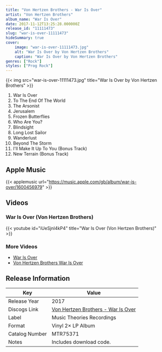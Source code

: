 ```yaml
---
title: "Von Hertzen Brothers - War Is Over"
artist: "Von Hertzen Brothers"
album_name: "War Is Over"
date: 2017-11-12T13:25:28.000000Z
release_id: "11111473"
slug: "war-is-over-11111473"
hideSummary: true
cover:
    image: "war-is-over-11111473.jpg"
    alt: "War Is Over by Von Hertzen Brothers"
    caption: "War Is Over by Von Hertzen Brothers"
genres: ["Rock"]
styles: ["Prog Rock"]
---
```


{{< img src="war-is-over-11111473.jpg" title="War Is Over by Von Hertzen Brothers" >}}

<!-- section break -->

1. War Is Over
2. To The End Of The World
3. The Arsonist
4. Jerusalem
5. Frozen Butterflies
6. Who Are You?
7. Blindsight
8. Long Lost Sailor
9. Wanderlust
10. Beyond The Storm
11. I'll Make It Up To You (Bonus Track)
12. New Terrain (Bonus Track)

<!-- section break -->




## Apple Music
{{< applemusic url="https://music.apple.com/gb/album/war-is-over/1600456979" >}}





## Videos
### War Is Over (Von Hertzen Brothers)
{{< youtube id="iUeSjnI4kP4" title="War Is Over (Von Hertzen Brothers)" >}}<br>

### More Videos

- [War Is Over](https://www.youtube.com/watch?v=h0vgOAvzG9c)
- [Von Hertzen Brothers War Is Over](https://www.youtube.com/watch?v=uEa2_NhW6HU)


## Release Information
|  Key           | Value                                                |
| ---------------| ---------------------------------------------------- |
| Release Year   | 2017                                   |
| Discogs Link   | [Von Hertzen Brothers - War Is Over](https://www.discogs.com/release/11111473-Von-Hertzen-Brothers-War-Is-Over) |
| Label          | Music Theories Recordings |
| Format         | Vinyl 2× LP Album |
| Catalog Number | MTR75371 |
| Notes | Includes download code. |